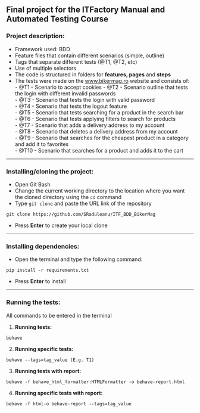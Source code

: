 ## Final project for the ITFactory Manual and Automated Testing Course

### Project description:
-   Framework used: BDD
-   Feature files that contain different scenarios (simple, outline)
-   Tags that separate different tests (@T1, @T2, etc)
-   Use of multiple selectors
-   The code is structured in folders for **features, pages** and **steps**
-   The tests were made on the www.bikermag.ro website and consists of:\
        - @T1 - Scenario to accept cookies
        - @T2 - Scenario outline that tests the login with different invalid passwords\
        - @T3 - Scenario that tests the login with valid password\
        - @T4 - Scenario that tests the logout feature\
        - @T5 - Scenario that tests searching for a product in the search bar\
        - @T6 - Scenario that tests applying filters to search for products\
        - @T7 - Scenario that adds a delivery address to my account\
        - @T8 - Scenario that deletes a delivery address from my account\
        - @T9 - Scenario that searches for the cheapest product in a category and add it to favorites\
        - @T10 - Scenario that searches for a product and adds it to the cart

---
### Installing/cloning the project:
* Open Git Bash
* Change the current working directory to the location where you want the cloned directory using the `cd` command
* Type `git clone` and paste the URL link of the repository
```
git clone https://github.com/SRaduleanu/ITF_BDD_BikerMag
```
* Press **Enter** to create your local clone
---
### Installing dependencies:
* Open the terminal and type the following command:
```
pip install -r requirements.txt
```
* Press **Enter** to install
---
### Running the tests:
All commands to be entered in the terminal
1. **Running tests:**
```
behave
```
2. **Running specific tests:**
```
behave --tags=tag_value (E.g. T1)
```
3. **Running tests with report:**
```
behave -f behave_html_formatter:HTMLFormatter -o behave-report.html
```
4. **Running specific tests with report:**
```
behave -f html-o behave-report --tags=tag_value
```